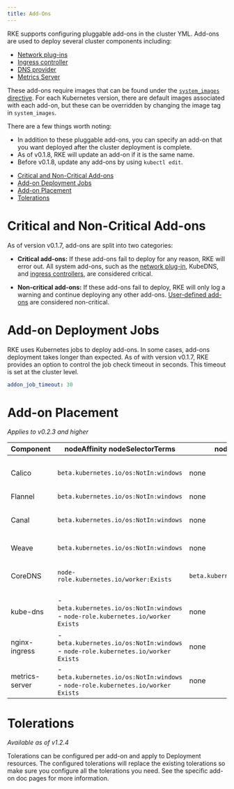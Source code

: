 ```yaml
---
title: Add-Ons
---
```


RKE supports configuring pluggable add-ons in the cluster YML. Add-ons are used to deploy several cluster components including:

* [Network plug-ins](config-options/add-ons/network-plugins/)
* [Ingress controller](config-options/add-ons/ingress-controllers/)
* [DNS provider](config-options/add-ons/dns/)
* [Metrics Server](config-options/add-ons/metrics-server/)

These add-ons require images that can be found under the [`system_images` directive](config-options/system-images/). For each Kubernetes version, there are default images associated with each add-on, but these can be overridden by changing the image tag in `system_images`.

There are a few things worth noting:

* In addition to these pluggable add-ons, you can specify an add-on that you want deployed after the cluster deployment is complete.
* As of v0.1.8, RKE will update an add-on if it is the same name.
* Before v0.1.8, update any add-ons by using `kubectl edit`.

- [Critical and Non-Critical Add-ons](#critical-and-non-critical-add-ons)
- [Add-on Deployment Jobs](#add-on-deployment-jobs)
- [Add-on Placement](#add-on-placement)
- [Tolerations](#tolerations)

# Critical and Non-Critical Add-ons

As of version v0.1.7, add-ons are split into two categories:

- **Critical add-ons:** If these add-ons fail to deploy for any reason, RKE will error out. All system add-ons, such as the [network plug-in](config-options/add-ons/network-plugins/), KubeDNS, and [ingress controllers](config-options/add-ons/ingress-controllers/), are considered critical.

- **Non-critical add-ons:** If these add-ons fail to deploy, RKE will only log a warning and continue deploying any other add-ons. [User-defined add-ons](config-options/add-ons/user-defined-add-ons/) are considered non-critical.

# Add-on Deployment Jobs

RKE uses Kubernetes jobs to deploy add-ons. In some cases, add-ons deployment takes longer than expected. As of with version v0.1.7, RKE provides an option to control the job check timeout in seconds. This timeout is set at the cluster level.

```yaml
addon_job_timeout: 30
```

# Add-on Placement

_Applies to v0.2.3 and higher_

| Component          | nodeAffinity nodeSelectorTerms             | nodeSelector | Tolerations |
| ------------------ | ------------------------------------------ | ------------ | ----------- |
| Calico             | `beta.kubernetes.io/os:NotIn:windows`  | none | - `NoSchedule:Exists`<br/>- `NoExecute:Exists`<br/>- `CriticalAddonsOnly:Exists` |
| Flannel            | `beta.kubernetes.io/os:NotIn:windows`  | none | - `operator:Exists` |
| Canal              | `beta.kubernetes.io/os:NotIn:windows`  | none         | - `NoSchedule:Exists`<br/>- `NoExecute:Exists`<br/>- `CriticalAddonsOnly:Exists` |
| Weave              | `beta.kubernetes.io/os:NotIn:windows`  | none | - `NoSchedule:Exists`<br/>- `NoExecute:Exists` |
| CoreDNS            | `node-role.kubernetes.io/worker:Exists` | `beta.kubernetes.io/os:linux` | - `NoSchedule:Exists`<br/>- `NoExecute:Exists`<br/>- `CriticalAddonsOnly:Exists` |
| kube-dns           | - `beta.kubernetes.io/os:NotIn:windows`<br/>- `node-role.kubernetes.io/worker` `Exists` | none  | - `NoSchedule:Exists`<br/>- `NoExecute:Exists`<br/>- `CriticalAddonsOnly:Exists` |
| nginx-ingress      | - `beta.kubernetes.io/os:NotIn:windows`<br/>- `node-role.kubernetes.io/worker` `Exists` | none | - `NoSchedule:Exists`<br/>- `NoExecute:Exists` |
| metrics-server     | - `beta.kubernetes.io/os:NotIn:windows`<br/>- `node-role.kubernetes.io/worker` `Exists` | none | - `NoSchedule:Exists`<br/>- `NoExecute:Exists` |

# Tolerations

_Available as of v1.2.4_

Tolerations can be configured per add-on and apply to Deployment resources. The configured tolerations will replace the existing tolerations so make sure you configure all the tolerations you need. See the specific add-on doc pages for more information.
